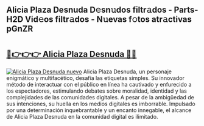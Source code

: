 ## Alicia Plaza Desnuda D𝚎sn𝚞dos filtr𝚊dos - Parts-H2D Vid𝚎os filtr𝚊dos - N𝚞evas f𝚘tos atr𝚊ctivas pGnZR

# <h2><a href="http://mb81zvt.tromn.icu/?c=Alicia+Plaza+Desnuda">🔗👉👉👉 Alicia Plaza Desnuda 🔗🔗</a></h2>

[![Alicia Plaza Desnuda nuevo](https://i.imgur.com/pEAQMta.gif)](http://mb81zvt.tromn.icu/?c=Alicia+Plaza+Desnuda)
Alicia Plaza Desnuda, un personaje enigmático y multifacético, desafía las etiquetas simples. Su innovador método de interactuar con el público en línea ha cautivado y enfurecido a los espectadores, estimulando debates sobre moralidad, identidad y las complejidades de las comunidades digitales. A pesar de la ambigüedad de sus intenciones, su huella en los medios digitales es imborrable. Impulsado por una determinación inquebrantable y un encanto innegable, el alcance de Alicia Plaza Desnuda en la comunidad digital es ilimitado.
